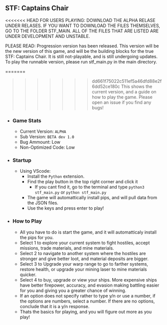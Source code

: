 ## STF: Captains Chair

<<<<<<< HEAD
FOR USERS PLAYING: DOWNLOAD THE ALPHA RELASE UNDER RELASES. IF YOU WANT TO DOWNLOAD THE FILES THEMSELVES, GO TO THE FOLDER STF_MAIN. ALL OF THE FILES THAT ARE LISTED ARE UNDER DEVELOPMENT AND UNSTABLE.

PLEASE READ: Progression version has been released. This version will be the new version of this game, and will be the building blocks for the true STF: Captains Chair. It is still not-playable, and is still undergoing updates. To play the runnable version, please run stf_main.py in the main directory.

=======
>>>>>>> dd661f75022c511ef5a46dfd88e2f6dd52ce180c
This shows the current version, and a guide on how to play the game.
Please open an issue if you find any bugs!

- ### Game Stats
    - Current Version: `ALPHA`
    - Sub Version: `BETA dev 1.0`
    - Bug Ammount: Low
    - Non-Optimized Code: Low
- ### Startup
  - Using VScode:
      - Install the `Python` extension.
      - Find the play button in the top right corner and click it
          - If you cant find it, go to the terminal and type `python3 stf_main.py` or `python stf_main.py`
      - The game will automattically install pips, and will pull data from the JSON files.
      - Use the keys and press enter to play!
- ### How to Play
  - All you have to do is start the game, and it will automatticaly install the pips for you.
  - Select 1 to explore your current system to fight hostiles, accept missions, trade materials, and mine materials.
  - Select 2 to navigate to another system where the hostiles are stronger and give better loot, and material deposits are bigger.
  - Select 3 to Upgrade your warp range to go to farther systems, restore health, or upgrade your mining laser to mine materials quicker.
  - Select 4 to buy, upgrade or view your ships. More expensive ships have better firepower, accuracy, and evasion making battling easier for you and giving you a greater chance of winning.
  - If an option does not specify rather to type y/n or use a number, if the options are numbers, select a number. If there are no options, conclude that it is a y/n response.
  - Thats the basics for playing, and you will figure out more as you play!
